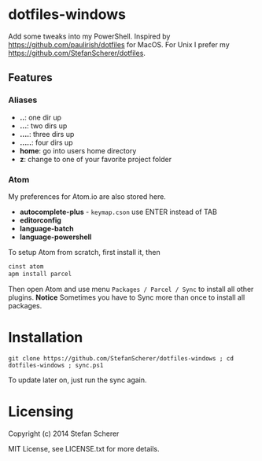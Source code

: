 # dotfiles-windows

Add some tweaks into my PowerShell.
Inspired by <https://github.com/paulirish/dotfiles> for MacOS.
For Unix I prefer my <https://github.com/StefanScherer/dotfiles>.

## Features

### Aliases

* **..**: one dir up
* **...**: two dirs up
* **....**: three dirs up
* **.....**: four dirs up
* **home**: go into users home directory
* **z**: change to one of your favorite project folder

### Atom

My preferences for Atom.io are also stored here.

* **autocomplete-plus** - `keymap.cson` use ENTER instead of TAB
* **editorconfig**
* **language-batch**
* **language-powershell**

To setup Atom from scratch, first install it, then
```cmd
cinst atom
apm install parcel
```
Then open Atom and use menu `Packages / Parcel / Sync` to install all other plugins.
**Notice** Sometimes you have to Sync more than once to install all packages.

# Installation
```
git clone https://github.com/StefanScherer/dotfiles-windows ; cd dotfiles-windows ; sync.ps1
```

To update later on, just run the sync again.

# Licensing
Copyright (c) 2014 Stefan Scherer

MIT License, see LICENSE.txt for more details.
